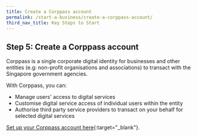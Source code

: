 ```yaml
---
title: Create a Corppass account
permalink: /start-a-business/create-a-corppass-account/
third_nav_title: Key Steps to Start
---
```


## Step 5: Create a Corppass account

Corppass is a single corporate digital identity for businesses and other entities (e.g: non-profit organisations and associations) to transact with the Singapore government agencies.

With Corppass, you can:
- Manage users' access to digital services
- Customise digital service access of individual users within the entity
- Authorise third party service providers to transact on your behalf for selected digital services

[Set up your Corppass account here](https://www.corppass.gov.sg/corppass/common/findoutmore){:target="_blank"}.